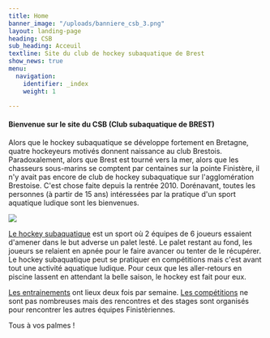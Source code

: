 ```yaml
---
title: Home
banner_image: "/uploads/banniere_csb_3.png"
layout: landing-page
heading: CSB
sub_heading: Acceuil
textline: Site du club de hockey subaquatique de Brest
show_news: true
menu:
  navigation:
    identifier: _index
    weight: 1

---
```

#### Bienvenue sur le site du CSB (Club subaquatique de BREST)

Alors que le hockey subaquatique se développe fortement en Bretagne, quatre hockeyeurs motivés donnent naissance au club Brestois. Paradoxalement, alors que Brest est tourné vers la mer, alors que les chasseurs sous-marins se comptent par centaines sur la pointe Finistère, il n'y avait pas encore de club de hockey subaquatique sur l'agglomération Brestoise. C'est chose faite depuis la rentrée 2010. Dorénavant, toutes les personnes (à partir de 15 ans) intéressées par la pratique d'un sport aquatique ludique sont les bienvenues.

![](/uploads/tous-club\[2\].jpg)

[Le hockey subaquatique](https://www.blogger.com/u/2/index.php?option=com_content&view=article&id=5:le-hockey-subaquatique&catid=25:presentation-hockey&Itemid=29) est un sport où 2 équipes de 6 joueurs essaient d'amener dans le but adverse un palet lesté. Le palet restant au fond, les joueurs se relaient en apnée pour le faire avancer ou tenter de le récupérer. Le hockey subaquatique peut se pratiquer en compétitions mais c'est avant tout une activité aquatique ludique. Pour ceux que les aller-retours en piscine lassent en attendant la belle saison, le hockey est fait pour eux.

[Les entrainements](https://www.blogger.com/u/2/index.php?option=com_content&view=article&id=4:les-entrainements&catid=5&Itemid=3) ont lieux deux fois par semaine. [Les compétitions](https://www.blogger.com/u/2/index.php?option=com_content&view=section&layout=blog&id=4&Itemid=2) ne sont pas nombreuses mais des rencontres et des stages sont organisés pour rencontrer les autres équipes Finistèriennes.

Tous à vos palmes !
